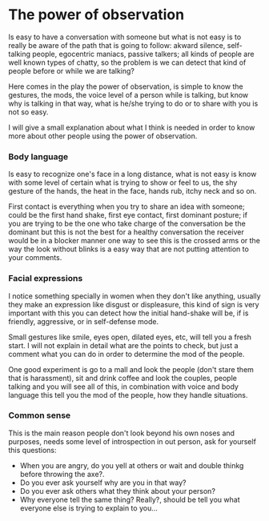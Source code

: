 # The power of observation #

Is easy to have a conversation with someone but what is not easy is to really be aware of the path that is going to follow: akward silence, self-talking people, egocentric maniacs, passive talkers; all kinds of people are well known types of chatty, so the problem is we can detect that kind of people before or while we are talking?

Here comes in the play the power of observation, is simple to know the gestures, the mods, the voice level of a person while is talking, but know why is talking in that way, what is he/she trying to do or to share with you is not so easy.

I will give a small explanation about what I think is needed in order to know more about other people using the power of observation.

### Body language
Is easy to recognize one's face in a long distance, what is not easy is know with some level of certain what is trying to show or feel to us, the shy gesture of the hands, the heat in the face, hands rub, itchy neck and so on.

First contact is everything when you try to share an idea with someone; could be the first hand shake, first eye contact, first dominant posture; if you are trying to be the one who take charge of the conversation be the dominant but this is not the best for a healthy conversation the receiver would be in a blocker manner one way to see this is the crossed arms or the way the look without blinks is a easy way that are not putting attention to your comments.

### Facial expressions
I notice something specially in women when they don't like anything, usually they make an expression like disgust or displeasure, this kind of sign is very important with this you can detect how the initial hand-shake will be, if is friendly, aggressive, or in self-defense mode.

Small gestures like smile, eyes open, dilated eyes, etc, will tell you a fresh start. I will not explain in detail what are the points to check, but just a comment what you can do in order to determine the mod of the people.

One good experiment is go to a mall and look the people (don't stare them that is harassment), sit and drink coffee and look the couples, people talking and you will see all of this, in combination with voice and body language this tell you the mod of the people, how they handle situations.

### Common sense

This is the main reason people don't look beyond his own noses and purposes, needs some level of introspection in out person, ask for yourself this questions:

* When you are angry, do you yell at others or wait and double thinkg before throwing the axe?.
* Do you ever ask yourself why are you in that way?
* Do you ever ask others what they think about your person?
* Why everyone tell the same thing? Really?, should be tell you what everyone else is trying to explain to you...